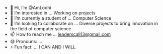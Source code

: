 - 👋 Hi, I’m @AmLodhi
- 👀 I’m interested in ... Working on projects
- 🌱 I’m currently a student of ... Computer Science
- 💞️ I’m looking to collaborate on ... Diverse projects to bring innovation in the field of computer science
- 📫 How to reach me ... leaderscall13@gmail.com
- 😄 Pronouns: ...
- ⚡ Fun fact: ... I CAN AND I WILL

<!---
AmLodhi/AmLodhi is a ✨ special ✨ repository because its `README.md` (this file) appears on your GitHub profile.
You can click the Preview link to take a look at your changes.
--->
